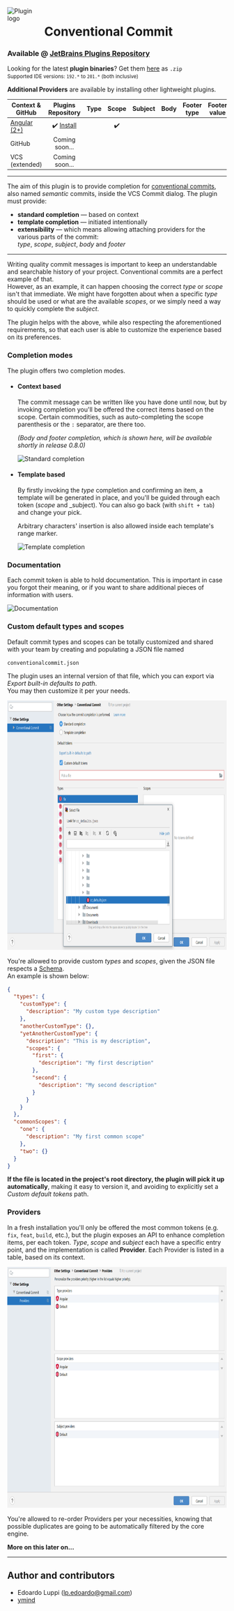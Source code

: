 <img align="left" width="85" height="85" src="https://raw.githubusercontent.com/lppedd/idea-conventional-commit/master/images/cc_logo.png" alt="Plugin logo">

# Conventional Commit

### Available @ [JetBrains Plugins Repository][1]

Looking for the latest **plugin binaries**? Get them [here][2] as `.zip`  
<small>Supported IDE versions: `192.*` to `201.*` (both inclusive)</small> 

<strong>Additional Providers</strong> are available by installing other lightweight plugins.  

| Context & GitHub | Plugins Repository | Type | Scope | Subject | Body | Footer type | Footer value |
| --- | :---: | :---: | :---: | :---: | :---: | :---: | :---: |
| [Angular (2+)][6] | :heavy_check_mark: [Install][7] | | :heavy_check_mark: | | | | |
| GitHub | Coming soon... | | | | | | |
| VCS (extended) | Coming soon... | | | | | | |

-----

The aim of this plugin is to provide completion for [conventional commits][3],
also named _semantic_ commits, inside the VCS Commit dialog. The plugin must provide:

 - **standard completion** — based on context
 - **template completion** — initiated intentionally
 - **extensibility** — which means allowing attaching providers for the various parts of the commit:  
   _type_, _scope_, _subject_, _body_ and _footer_

-----

Writing quality commit messages is important to keep an understandable and searchable history
of your project. Conventional commits are a perfect example of that.  
However, as an example, it can happen choosing the correct _type_ or _scope_ isn't that immediate.
We might have forgotten about when a specific _type_ should be used or what are the
available _scopes_, or we simply need a way to quickly complete the _subject_.

The plugin helps with the above, while also respecting the aforementioned requirements, so that
each user is able to customize the experience based on its preferences.

### Completion modes

The plugin offers two completion modes.
  
  - #### Context based
    The commit message can be written like you have done until now, but by invoking
    completion you'll be offered the correct items based on the scope.
    Certain commodities, such as auto-completing the scope parenthesis or the `:` separator,
    are there too.
    
    _(Body and footer completion, which is shown here, will be available shortly in release 0.8.0)_
    
    <img src="https://raw.githubusercontent.com/lppedd/idea-conventional-commit/master/images/cc_standard.gif" alt="Standard completion">
    
  - #### Template based
    By firstly invoking the _type_ completion and confirming an item, a template will be
    generated in place, and you'll be guided through each token (_scope_ and _subject).
    You can also go back (with `shift + tab`) and change your pick.
    
    Arbitrary characters' insertion is also allowed inside each template's range marker.

    <img src="https://raw.githubusercontent.com/lppedd/idea-conventional-commit/master/images/cc_template.gif" alt="Template completion">

### Documentation

Each commit token is able to hold documentation. This is important in case you forgot their meaning,
or if you want to share additional pieces of information with users.

<img src="https://raw.githubusercontent.com/lppedd/idea-conventional-commit/master/images/cc_docs.gif" alt="Documentation">

### Custom default types and scopes

Default commit types and scopes can be totally customized and shared with your team by creating and populating
a JSON file named 
```
conventionalcommit.json
```

The plugin uses an internal version of that file, which you can export via _Export built-in defaults to path_.  
You may then customize it per your needs.

<img width="840" height="572" src="https://raw.githubusercontent.com/lppedd/idea-conventional-commit/master/images/cc_custom_defaults.png" alt="Custom defaults">

You're allowed to provide custom _types_ and _scopes_, given the JSON file respects a [Schema][5].   
An example is shown below:

```json
{
  "types": {
    "customType": {
      "description": "My custom type description"
    },
    "anotherCustomType": {},
    "yetAnotherCustomType": {
      "description": "This is my description",
      "scopes": {
        "first": {
          "description": "My first description"
        },
        "second": {
          "description": "My second description"
        }
      }
    }
  },
  "commonScopes": {
    "one": {
      "description": "My first common scope"
    },
    "two": {}
  }
}
```

**If the file is located in the project's root directory, the plugin will pick it up automatically**,
making it easy to version it, and avoiding to explicitly set a _Custom default tokens_ path. 

### Providers

In a fresh installation you'll only be offered the most common tokens (e.g. `fix`, `feat`, `build`, etc.),
but the plugin exposes an API to enhance completion items, per each token.
_Type_, _scope_ and _subject_ each have a specific entry point, and the implementation is called
**Provider**. Each Provider is listed in a table, based on its context.

<img width="845" height="552" src="https://raw.githubusercontent.com/lppedd/idea-conventional-commit/master/images/cc_providers.png" alt="Providers">

You're allowed to re-order Providers per your necessities, knowing that possible duplicates
are going to be automatically filtered by the core engine.

<b>More on this later on...</b>

-----

## Author and contributors

 - Edoardo Luppi (<lp.edoardo@gmail.com>)
 - [ymind][4]

[1]: https://plugins.jetbrains.com/plugin/13389-conventional-commit
[2]: https://github.com/lppedd/idea-conventional-commit/releases
[3]: https://conventionalcommits.org/
[4]: https://github.com/ymind
[5]: https://github.com/lppedd/idea-conventional-commit/blob/master/src/main/resources/defaults/cc_defaults.schema.json
[6]: https://github.com/lppedd/idea-conventional-commit-angular2
[7]: https://plugins.jetbrains.com/plugin/13405-angular-conventional-commit

